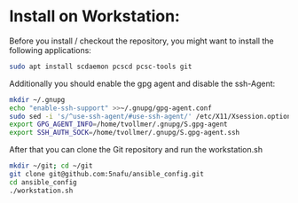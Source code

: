 # Install on Workstation:

Before you install / checkout the repository, you might want to install the following applications:

```bash
sudo apt install scdaemon pcscd pcsc-tools git
```

Additionally you should enable the gpg agent and disable the ssh-Agent:

```bash
mkdir ~/.gnupg
echo "enable-ssh-support" >>~/.gnupg/gpg-agent.conf
sudo sed -i 's/^use-ssh-agent/#use-ssh-agent/' /etc/X11/Xsession.options
export GPG_AGENT_INFO=/home/tvollmer/.gnupg/S.gpg-agent
export SSH_AUTH_SOCK=/home/tvollmer/.gnupg/S.gpg-agent.ssh 

```

After that you can clone the Git repository and run the workstation.sh
```bash
mkdir ~/git; cd ~/git
git clone git@github.com:5nafu/ansible_config.git
cd ansible_config
./workstation.sh
```
